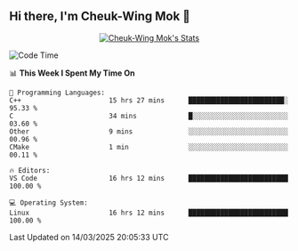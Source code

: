 ## Hi there, I'm Cheuk-Wing Mok 👋

<!--
**mozro0327/mozro0327** is a ✨ _special_ ✨ repository because its `README.md` (this file) appears on your GitHub profile.

Here are some ideas to get you started:

- 🔭 I’m currently working on ...
- 🌱 I’m currently learning ...
- 👯 I’m looking to collaborate on ...
- 🤔 I’m looking for help with ...
- 💬 Ask me about ...
- 📫 How to reach me: ...
- 😄 Pronouns: ...
- ⚡ Fun fact: ...
-->

<p align="center">
  <a href="https://github.com/mozro0327" class="rich-diff-level-one">
    <img src="https://github-readme-stats.vercel.app/api?username=mozro0327&title_color=333&text_color=777" alt="Cheuk-Wing Mok's Stats" >
    <!-- &hide=issues
    <img src="https://github-readme-stats.vercel.app/api?username=mozro0327&hide=issues&title_color=333&text_color=777" alt="Cheuk-Wing Mok's Stats" >
    -->
  </a>
</p>

<!--START_SECTION:waka-->
![Code Time](http://img.shields.io/badge/Code%20Time-3%2C295%20hrs%2015%20mins-blue)

📊 **This Week I Spent My Time On** 

```text
💬 Programming Languages: 
C++                      15 hrs 27 mins      ████████████████████████░   95.33 % 
C                        34 mins             █░░░░░░░░░░░░░░░░░░░░░░░░   03.60 % 
Other                    9 mins              ░░░░░░░░░░░░░░░░░░░░░░░░░   00.96 % 
CMake                    1 min               ░░░░░░░░░░░░░░░░░░░░░░░░░   00.11 % 

🔥 Editors: 
VS Code                  16 hrs 12 mins      █████████████████████████   100.00 % 

💻 Operating System: 
Linux                    16 hrs 12 mins      █████████████████████████   100.00 % 
```


 Last Updated on 14/03/2025 20:05:33 UTC
<!--END_SECTION:waka-->
